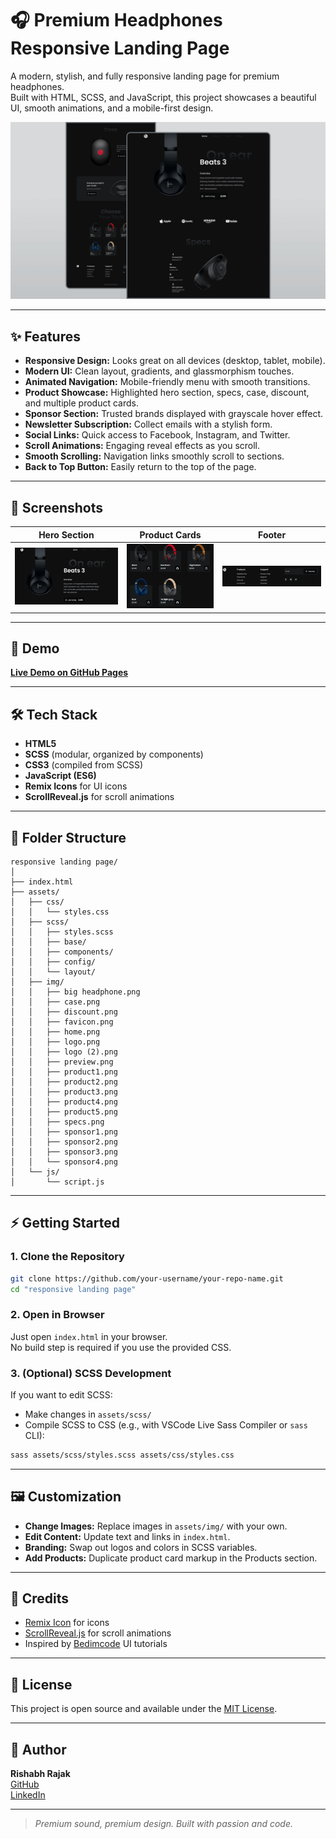 # 🎧 Premium Headphones Responsive Landing Page

A modern, stylish, and fully responsive landing page for premium headphones.  
Built with HTML, SCSS, and JavaScript, this project showcases a beautiful UI, smooth animations, and a mobile-first design.

![Preview](assets/img/preview.png)

---

## ✨ Features

- **Responsive Design:** Looks great on all devices (desktop, tablet, mobile).
- **Modern UI:** Clean layout, gradients, and glassmorphism touches.
- **Animated Navigation:** Mobile-friendly menu with smooth transitions.
- **Product Showcase:** Highlighted hero section, specs, case, discount, and multiple product cards.
- **Sponsor Section:** Trusted brands displayed with grayscale hover effect.
- **Newsletter Subscription:** Collect emails with a stylish form.
- **Social Links:** Quick access to Facebook, Instagram, and Twitter.
- **Scroll Animations:** Engaging reveal effects as you scroll.
- **Smooth Scrolling:** Navigation links smoothly scroll to sections.
- **Back to Top Button:** Easily return to the top of the page.

---

## 📸 Screenshots

| Hero Section | Product Cards | Footer |
|--------------|--------------|--------|
| ![Hero](assets/img/home.png) | ![Products](assets/img/cart.png) | ![Footer](assets/img/footer.png) |

---

## 🚀 Demo

[**Live Demo on GitHub Pages**](https://rishabh028.github.io/Responsive.landingPage/)  


---

## 🛠️ Tech Stack

- **HTML5**
- **SCSS** (modular, organized by components)
- **CSS3** (compiled from SCSS)
- **JavaScript (ES6)**
- **Remix Icons** for UI icons
- **ScrollReveal.js** for scroll animations

---

## 📂 Folder Structure

```
responsive landing page/
│
├── index.html
├── assets/
│   ├── css/
│   │   └── styles.css
│   ├── scss/
│   │   ├── styles.scss
│   │   ├── base/
│   │   ├── components/
│   │   ├── config/
│   │   └── layout/
│   ├── img/
│   │   ├── big headphone.png
│   │   ├── case.png
│   │   ├── discount.png
│   │   ├── favicon.png
│   │   ├── home.png
│   │   ├── logo.png
│   │   ├── logo (2).png
│   │   ├── preview.png
│   │   ├── product1.png
│   │   ├── product2.png
│   │   ├── product3.png
│   │   ├── product4.png
│   │   ├── product5.png
│   │   ├── specs.png
│   │   ├── sponsor1.png
│   │   ├── sponsor2.png
│   │   ├── sponsor3.png
│   │   └── sponsor4.png
│   └── js/
│       └── script.js
```

---

## ⚡ Getting Started

### 1. **Clone the Repository**

```bash
git clone https://github.com/your-username/your-repo-name.git
cd "responsive landing page"
```

### 2. **Open in Browser**

Just open `index.html` in your browser.  
No build step is required if you use the provided CSS.

### 3. **(Optional) SCSS Development**

If you want to edit SCSS:

- Make changes in `assets/scss/`
- Compile SCSS to CSS (e.g., with VSCode Live Sass Compiler or `sass` CLI):

```bash
sass assets/scss/styles.scss assets/css/styles.css
```

---

## 🖼️ Customization

- **Change Images:** Replace images in `assets/img/` with your own.
- **Edit Content:** Update text and links in `index.html`.
- **Branding:** Swap out logos and colors in SCSS variables.
- **Add Products:** Duplicate product card markup in the Products section.

---

## 🙌 Credits

- [Remix Icon](https://remixicon.com/) for icons
- [ScrollReveal.js](https://scrollrevealjs.org/) for scroll animations
- Inspired by [Bedimcode](https://www.youtube.com/c/Bedimcode) UI tutorials

---

## 📄 License

This project is open source and available under the [MIT License](LICENSE).

---

## 👤 Author

**Rishabh Rajak**  
[GitHub](https://github.com/Rishabh028)  
[LinkedIn](https://www.linkedin.com/in/rishabh-rajak-621318316/)

---

> _Premium sound, premium design. Built with passion and code._
